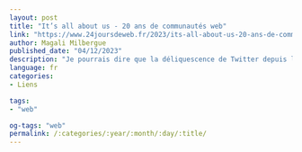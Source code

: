 ```yaml
---
layout: post
title: "It’s all about us - 20 ans de communautés web"
link: "https://www.24joursdeweb.fr/2023/its-all-about-us-20-ans-de-communautes-web"
author: Magali Milbergue
published_date: "04/12/2023"
description: "Je pourrais dire que la déliquescence de Twitter depuis l’arrivée d’Elon Musk est ce qui m’a poussée à remettre en question mon utilisation des réseaux sociaux mais, en réalité, j’avais déjà entamé cette réflexion avant que l’égo d’un multi-milliardaire vienne bousiller notre écosystème. J’ai passé beaucoup de temps dans les communautés web, quelles que soient leurs formes, ces deux dernières décades et j’ai souvent remis en question ma façon d’interagir avec les gens sur le net. Dernièrement, j’ai atteint le point de bascule où l’équilibre entre « ce que les réseaux sociaux me rapportent » et « ce que les réseaux sociaux me détruisent de santé mentale » n’est plus au point et donc il faut que je fasse quelque chose. C’est une réflexion encore en mouvement que je vais partager avec vous aujourd’hui, et peut-être que dans un an, si je fais le bilan, je me rendrai compte que les solutions que j’avais trouvées ne fonctionnaient pas du tout… (à dans un an pour la suite peut-être ?)"
language: fr
categories:
- Liens

tags:
- "web"

og-tags: "web"
permalink: /:categories/:year/:month/:day/:title/
---
```

